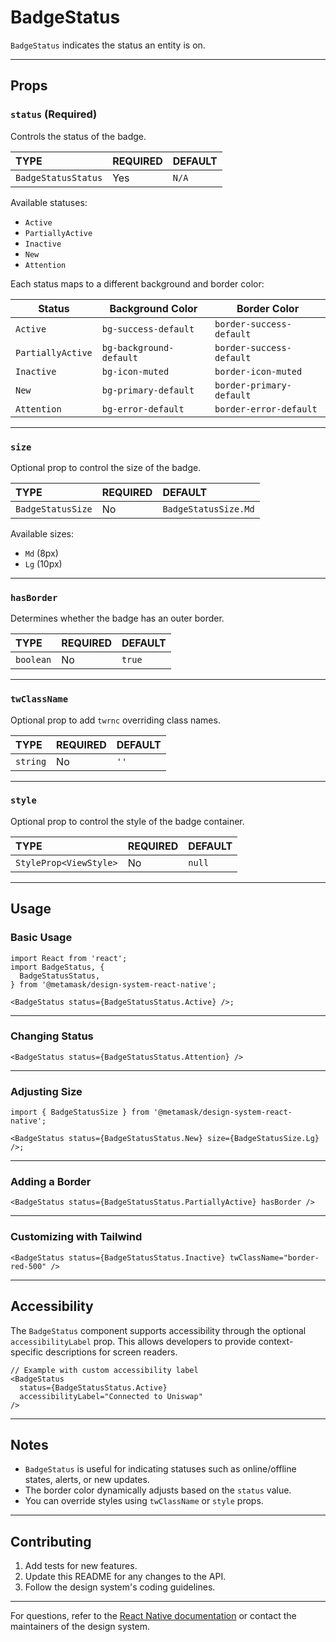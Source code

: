 # BadgeStatus

`BadgeStatus` indicates the status an entity is on.

---

## Props

### `status` (Required)

Controls the status of the badge.

| TYPE                | REQUIRED | DEFAULT |
| :------------------ | :------- | :------ |
| `BadgeStatusStatus` | Yes      | `N/A`   |

Available statuses:

- `Active`
- `PartiallyActive`
- `Inactive`
- `New`
- `Attention`

Each status maps to a different background and border color:

| Status            | Background Color        | Border Color             |
| ----------------- | ----------------------- | ------------------------ |
| `Active`          | `bg-success-default`    | `border-success-default` |
| `PartiallyActive` | `bg-background-default` | `border-success-default` |
| `Inactive`        | `bg-icon-muted`         | `border-icon-muted`      |
| `New`             | `bg-primary-default`    | `border-primary-default` |
| `Attention`       | `bg-error-default`      | `border-error-default`   |

---

### `size`

Optional prop to control the size of the badge.

| TYPE              | REQUIRED | DEFAULT              |
| :---------------- | :------- | :------------------- |
| `BadgeStatusSize` | No       | `BadgeStatusSize.Md` |

Available sizes:

- `Md` (8px)
- `Lg` (10px)

---

### `hasBorder`

Determines whether the badge has an outer border.

| TYPE      | REQUIRED | DEFAULT |
| :-------- | :------- | :------ |
| `boolean` | No       | `true`  |

---

### `twClassName`

Optional prop to add `twrnc` overriding class names.

| TYPE     | REQUIRED | DEFAULT |
| :------- | :------- | :------ |
| `string` | No       | `''`    |

---

### `style`

Optional prop to control the style of the badge container.

| TYPE                   | REQUIRED | DEFAULT |
| :--------------------- | :------- | :------ |
| `StyleProp<ViewStyle>` | No       | `null`  |

---

## Usage

### Basic Usage

```tsx
import React from 'react';
import BadgeStatus, {
  BadgeStatusStatus,
} from '@metamask/design-system-react-native';

<BadgeStatus status={BadgeStatusStatus.Active} />;
```

---

### Changing Status

```tsx
<BadgeStatus status={BadgeStatusStatus.Attention} />
```

---

### Adjusting Size

```tsx
import { BadgeStatusSize } from '@metamask/design-system-react-native';

<BadgeStatus status={BadgeStatusStatus.New} size={BadgeStatusSize.Lg} />;
```

---

### Adding a Border

```tsx
<BadgeStatus status={BadgeStatusStatus.PartiallyActive} hasBorder />
```

---

### Customizing with Tailwind

```tsx
<BadgeStatus status={BadgeStatusStatus.Inactive} twClassName="border-red-500" />
```

---

## Accessibility

The `BadgeStatus` component supports accessibility through the optional `accessibilityLabel` prop. This allows developers to provide context-specific descriptions for screen readers.

```tsx
// Example with custom accessibility label
<BadgeStatus
  status={BadgeStatusStatus.Active}
  accessibilityLabel="Connected to Uniswap"
/>
```

---

## Notes

- `BadgeStatus` is useful for indicating statuses such as online/offline states, alerts, or new updates.
- The border color dynamically adjusts based on the `status` value.
- You can override styles using `twClassName` or `style` props.

---

## Contributing

1. Add tests for new features.
2. Update this README for any changes to the API.
3. Follow the design system's coding guidelines.

---

For questions, refer to the [React Native documentation](https://reactnative.dev/docs) or contact the maintainers of the design system.
